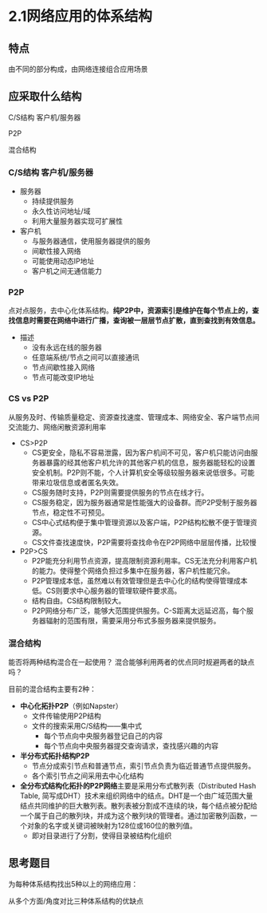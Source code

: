 # 2.1网络应用的体系结构

## 特点

由不同的部分构成，由网络连接组合应用场景

## 应采取什么结构

C/S结构 客户机/服务器

P2P

混合结构

### C/S结构 客户机/服务器

- 服务器
  - 持续提供服务
  - 永久性访问地址/域
  - 利用大量服务器实现可扩展性
- 客户机
  - 与服务器通信，使用服务器提供的服务
  - 间歇性接入网络
  - 可能使用动态IP地址
  - 客户机之间无通信能力

### P2P

点对点服务，去中心化体系结构。**纯P2P中，资源索引是维护在每个节点上的，查找信息时需要在网络中进行广播，查询被一层层节点扩散，直到查找到有效信息。**

- 描述
  - 没有永远在线的服务器
  - 任意端系统/节点之间可以直接通讯
  - 节点间歇性接入网络
  - 节点可能改变IP地址

### CS vs P2P

从服务及时、传输质量稳定、资源查找速度、管理成本、网络安全、客户端节点间交流能力、网络闲散资源利用率

- CS>P2P
  - CS更安全，隐私不容易泄露，因为客户机间不可见，客户机只能访问由服务器暴露的经其他客户机允许的其他客户机的信息，服务器能轻松的设置安全机制。P2P则不能，个人计算机安全等级较服务器来说低很多。可能带来垃圾信息或者匿名失效。
  - CS服务随时支持，P2P则需要提供服务的节点在线才行。
  - CS服务稳定，因为服务器通常是性能强大的设备群。而P2P受制于服务器节点，稳定性不可预见。
  - CS中心式结构便于集中管理资源以及客户端，P2P结构松散不便于管理资源。
  - CS文件查找速度快，P2P需要将查找命令在P2P网络中层层传播，比较慢
- P2P>CS
  - P2P能充分利用节点资源，提高限制资源利用率。CS无法充分利用客户机的能力。使得整个网络负担过多集中在服务器，客户机性能冗余。
  - P2P管理成本低，虽然难以有效管理但是去中心化的结构使得管理成本低。CS则要求中心服务器的管理软硬件要求高。
  - 结构自由。CS结构限制较大。
  - P2P网络分布广泛，能够大范围提供服务。C-S距离太远延迟高，每个服务器辐射的范围有限，需要采用分布式多服务器来提供服务。

### 混合结构

能否将两种结构混合在一起使用？
混合能够利用两者的优点同时规避两者的缺点吗？

目前的混合结构主要有2种：

- **中心化拓扑P2P**（例如Napster）
  - 文件传输使用P2P结构
  - 文件的搜索采用C/S结构——集中式
    - 每个节点向中央服务器登记自己的内容
    - 每个节点向中央服务器提交查询请求，查找感兴趣的内容
- **半分布式拓扑结构P2P**
  - 节点分成索引节点和普通节点，索引节点负责为临近普通节点提供服务。
  - 各个索引节点之间采用去中心化结构
- **全分布式结构化拓扑的P2P网络**主要是采用分布式散列表（Distributed Hash Table, 简写成DHT）技术来组织网络中的结点。DHT是一个由广域范围大量结点共同维护的巨大散列表。散列表被分割成不连续的块，每个结点被分配给一个属于自己的散列块，并成为这个散列块的管理者。通过加密散列函数，一个对象的名字或关键词被映射为128位或160位的散列值。
  - 即对目录进行了分割，使得目录被结构化组织

## 思考题目

为每种体系结构找出5种以上的网络应用：



从多个方面/角度对比三种体系结构的优缺点

